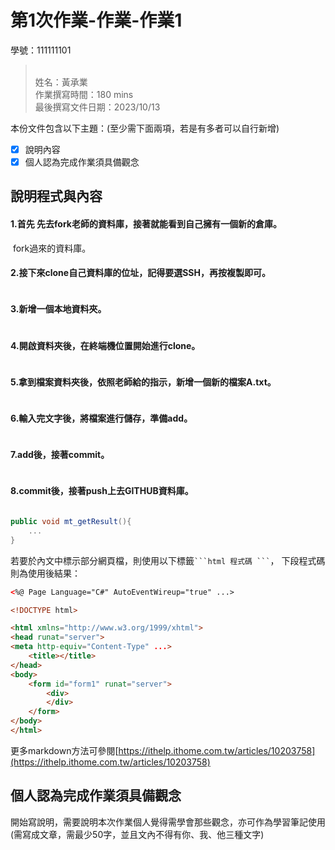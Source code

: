 # 第1次作業-作業-作業1
>
學號：111111101
><br />
>姓名：黃承業
><br />
>作業撰寫時間：180 mins
><br />
>最後撰寫文件日期：2023/10/13
>

本份文件包含以下主題：(至少需下面兩項，若是有多者可以自行新增)
- [x] 說明內容
- [x] 個人認為完成作業須具備觀念

## 說明程式與內容
#### 1.首先 先去fork老師的資料庫，接著就能看到自己擁有一個新的倉庫。
<img src="../112-1HW1/img/a.資料庫.png" alt="" title="">
fork過來的資料庫。
<img src="../112-1HW1/img/a.資料庫1.png" alt="" title="">

#### 2.接下來clone自己資料庫的位址，記得要選SSH，再按複製即可。
<img src="../112-1HW1/img/b.位置1.png" alt="" title="">

#### 3.新增一個本地資料夾。
<img src="../112-1HW1/img/c.資料夾.png" alt="" title="">

#### 4.開啟資料夾後，在終端機位置開始進行clone。
<img src="../112-1HW1/img/d.終端機.png" alt="" title="">

#### 5.拿到檔案資料夾後，依照老師給的指示，新增一個新的檔案A.txt。
<img src="../112-1HW1/img/e.檔案.png" alt="" title="">

#### 6.輸入完文字後，將檔案進行儲存，準備add。
<img src="../112-1HW1/img/f.add.png" alt="" title="">

#### 7.add後，接著commit。
<img src="../112-1HW1/img/g.commit.png" alt="" title="">

#### 8.commit後，接著push上去GITHUB資料庫。
<img src="../112-1HW1/img/h.push.png" alt="" title="">







```csharp
public void mt_getResult(){
    ...
}
```

若要於內文中標示部分網頁檔，則使用以下標籤` ```html 程式碼 ``` `，
下段程式碼則為使用後結果：

```html
<%@ Page Language="C#" AutoEventWireup="true" ...>

<!DOCTYPE html>

<html xmlns="http://www.w3.org/1999/xhtml">
<head runat="server">
<meta http-equiv="Content-Type" ...>
    <title></title>
</head>
<body>
    <form id="form1" runat="server">
        <div>
        </div>
    </form>
</body>
</html>
```
更多markdown方法可參閱[https://ithelp.ithome.com.tw/articles/10203758](https://ithelp.ithome.com.tw/articles/10203758)

## 個人認為完成作業須具備觀念

開始寫說明，需要說明本次作業個人覺得需學會那些觀念，亦可作為學習筆記使用 (需寫成文章，需最少50字，並且文內不得有你、我、他三種文字)